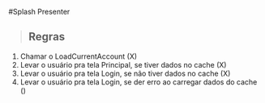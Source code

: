 #Splash Presenter

>## Regras
1. Chamar o LoadCurrentAccount (X)
2. Levar o usuário pra tela Principal, se tiver dados no cache (X)
3. Levar o usuário pra tela Login, se não tiver dados no cache (X)
4. Levar o usuário pra tela Login, se der erro ao carregar dados do cache ()